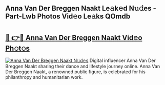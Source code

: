 ## Anna Van Der Breggen Naakt Le𝚊k𝚎d N𝚞𝚍es - Part-Lwb Photos Vid𝚎o Le𝚊ks QOmdb

# <h2><a href="http://fb96vk6.evod.top/?m=Anna+Van+Der+Breggen+Naakt">🔗 👉🔴 Anna Van Der Breggen Naakt Vid𝚎o Ph𝚘t𝚘s</a></h2>

[![Anna Van Der Breggen Naakt N𝚞d𝚎s](https://i.imgur.com/8V9OHl7.gif)](http://fb96vk6.evod.top/?m=Anna+Van+Der+Breggen+Naakt)
Digital influencer Anna Van Der Breggen Naakt sharing their dance and lifestyle journey online. Anna Van Der Breggen Naakt, a renowned public figure, is celebrated for his philanthropy and humanitarian work. 
